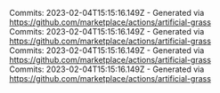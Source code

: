 Commits: 2023-02-04T15:15:16.149Z - Generated via https://github.com/marketplace/actions/artificial-grass
<br>
Commits: 2023-02-04T15:15:16.149Z - Generated via https://github.com/marketplace/actions/artificial-grass
<br>
Commits: 2023-02-04T15:15:16.149Z - Generated via https://github.com/marketplace/actions/artificial-grass
<br>
Commits: 2023-02-04T15:15:16.149Z - Generated via https://github.com/marketplace/actions/artificial-grass
<br>
